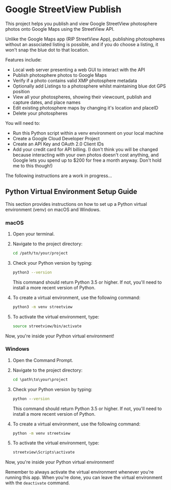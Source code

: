 # Google StreetView Publish

This project helps you publish and view Google StreetView photosphere photos onto Google Maps using the StreetView API.

Unlike the Google Maps app (RIP StreetView App), publishing photospheres without an associated listing is possible, and if you do choose a listing, it won't snap the blue dot to that location.

Features include:
- Local web server presenting a web GUI to interact with the API
- Publish photosphere photos to Google Maps
- Verify if a photo contains valid XMP photosphere metadata
- Optionally add Listings to a photosphere whilst maintaining blue dot GPS position
- View all your photospheres, showing their viewcount, publish and capture dates, and place names
- Edit existing photosphere maps by changing it's location and placeID
- Delete your photospheres

You will need to:
- Run this Python script within a venv environment on your local machine
- Create a Google Cloud Developer Project
- Create an API Key and OAuth 2.0 Client IDs
- Add your credit card for API billing. (I don't think you will be changed because interacting with your own photos doesn't cost anything, and Google lets you spend up to $200 for free a month anyway. Don't hold me to this though!)


The following instructions are a work in progress...

## Python Virtual Environment Setup Guide

This section provides instructions on how to set up a Python virtual environment (venv) on macOS and Windows.

### macOS

1. Open your terminal.

2. Navigate to the project directory:
    ```bash
    cd /path/to/your/project
    ```

3. Check your Python version by typing:
    ```bash
    python3 --version
    ```
    This command should return Python 3.5 or higher. If not, you'll need to install a more recent version of Python.

4. To create a virtual environment, use the following command:
    ```bash
    python3 -m venv streetview
    ```

5. To activate the virtual environment, type:
    ```bash
    source streetview/bin/activate
    ```

Now, you're inside your Python virtual environment!

### Windows

1. Open the Command Prompt.

2. Navigate to the project directory:
    ```cmd
    cd \path\to\your\project
    ```

3. Check your Python version by typing:
    ```cmd
    python --version
    ```
    This command should return Python 3.5 or higher. If not, you'll need to install a more recent version of Python.

4. To create a virtual environment, use the following command:
    ```cmd
    python -m venv streetview
    ```

5. To activate the virtual environment, type:
    ```cmd
    streetview\Scripts\activate
    ```

Now, you're inside your Python virtual environment!

Remember to always activate the virtual environment whenever you're running this app. When you're done, you can leave the virtual environment with the `deactivate` command. 


